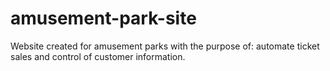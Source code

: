 # amusement-park-site
Website created for amusement parks with the purpose of: automate ticket sales and control of customer information.
